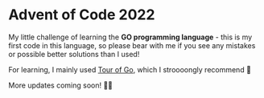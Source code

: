 # Advent of Code 2022

My little challenge of learning the **GO programming language** - this is my first code in this language, so please bear with me if you see any mistakes or possible better solutions than I used! 

For learning, I mainly used [Tour of Go](https://go.dev/tour/welcome/1), which I stroooongly recommend 🤗

More updates coming soon! 🌟🎄
